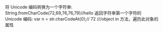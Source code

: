 
将 Unicode 编码转换为一个字符串:
String.fromCharCode(72,69,76,76,79)//hello
返回字符串第一个字符的 Unicode 编码:
var n = str.charCodeAt(0);// 72
///object in 方法，遍历此对象的属性
